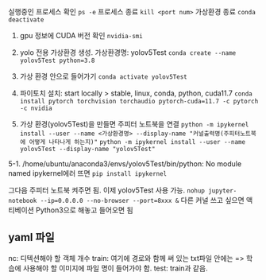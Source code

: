 실행중인 프로세스 확인 `ps -e`
프로세스 종료 `kill <port num>`
가상환경 종료 `conda deactivate`

1. gpu 정보에 CUDA 버전 확인
`nvidia-smi`

2. yolo 전용 가상환경 생성. 가상환경명: yolov5Test
`conda create --name yolov5Test python=3.8`

3. 가상 환경 안으로 들어가기
`conda activate yolov5Test`

4. 파이토치 설치: start locally > stable, linux, conda, python, cuda11.7
`conda install pytorch torchvision torchaudio pytorch-cuda=11.7 -c pytorch -c nvidia`

5. 가상 환경(yolov5Test)을 만들면 주피터 노트북을 연결
`python -m ipykernel install --user --name <가상환경명> --display-name "커널출력명(주피터노트북에 어떻게 나타나게 하는지)"`
`python -m ipykernel install --user --name yolov5Test --display-name "yolov5Test"`

5-1. /home/ubuntu/anaconda3/envs/yolov5Test/bin/python: No module named ipykernel에러 뜨면
`pip install ipykernel`

그다음 주피터 노트북 켜주면 됨. 이제 yolov5Test 사용 가능.
`nohup jupyter-notebook --ip=0.0.0.0 --no-browser --port=8xxx &`
다른 커널 쓰고 싶으면 액티베이션 Python3으로 해놓고 들어오면 됨


## yaml 파일
nc: 디텍션해야 할 객체 개수
train: 여기에 경로와 함께 써 있는 txt파일 안에는 => 학습에 사용해야 할 이미지에 파일 명이 들어가야 함.
test: train과 같음.